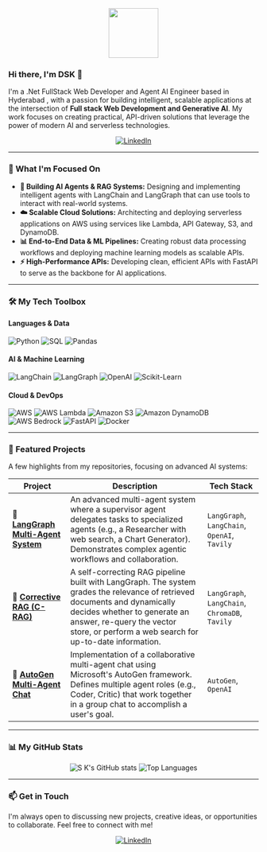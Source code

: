 <div id="header" align="center">
  <img src="https://media1.giphy.com/media/v1.Y2lkPTc5MGI3NjExZjJ1amV4Y2hvYXpzM2FwdnV5dnB4c2l6YjZjMWV6Z2JzYXVoYmVqdSZlcD12MV9pbnRlcm5hbF9naWZfYnlfaWQmY3Q9Zw/Cmr1OMJ2FN0B2/giphy.gif" width="100"/>
</div>

### Hi there, I'm DSK 👋

I'm a .Net FullStack Web Developer and Agent AI Engineer based in Hyderabad , with a passion for building intelligent, scalable applications at the intersection of **Full stack Web Development and Generative AI**. My work focuses on creating practical, API-driven solutions that leverage the power of modern AI and serverless technologies.

<div align="center">
  <a href="https://www.linkedin.com/in/datta-sai-krishna-somesula-6b374852/" target="_blank">
    <img src="https://img.shields.io/badge/LinkedIn-0077B5?style=for-the-badge&logo=linkedin&logoColor=white" alt="LinkedIn"/>
  </a>
</div>

---

### 🚀 What I'm Focused On

-   **🤖 Building AI Agents & RAG Systems:** Designing and implementing intelligent agents with LangChain and LangGraph that can use tools to interact with real-world systems.
-   **☁️ Scalable Cloud Solutions:** Architecting and deploying serverless applications on AWS using services like Lambda, API Gateway, S3, and DynamoDB.
-   **📊 End-to-End Data & ML Pipelines:** Creating robust data processing workflows and deploying machine learning models as scalable APIs.
-   **⚡ High-Performance APIs:** Developing clean, efficient APIs with FastAPI to serve as the backbone for AI applications.

---

### 🛠️ My Tech Toolbox

#### Languages & Data
<p>
  <img src="https://img.shields.io/badge/Python-3776AB?style=for-the-badge&logo=python&logoColor=white" alt="Python"/>
  <img src="https://img.shields.io/badge/SQL-4479A1?style=for-the-badge&logo=postgresql&logoColor=white" alt="SQL"/>
  <img src="https://img.shields.io/badge/Pandas-150458?style=for-the-badge&logo=pandas&logoColor=white" alt="Pandas"/>
</p>

#### AI & Machine Learning
<p>
  <img src="https://img.shields.io/badge/LangChain-00865D?style=for-the-badge" alt="LangChain"/>
  <img src="https://img.shields.io/badge/LangGraph-F472B6?style=for-the-badge" alt="LangGraph"/>
  <img src="https://img.shields.io/badge/OpenAI-412991?style=for-the-badge&logo=openai&logoColor=white" alt="OpenAI"/>
  <img src="https://img.shields.io/badge/Scikit--Learn-F7931E?style=for-the-badge&logo=scikit-learn&logoColor=white" alt="Scikit-Learn"/>
</p>

#### Cloud & DevOps
<p>
  <img src="https://img.shields.io/badge/Amazon_AWS-232F3E?style=for-the-badge&logo=amazon-aws&logoColor=white" alt="AWS"/>
  <img src="https://img.shields.io/badge/AWS_Lambda-FF9900?style=for-the-badge&logo=aws-lambda&logoColor=white" alt="AWS Lambda"/>
  <img src="https://img.shields.io/badge/Amazon_S3-569A31?style=for-the-badge&logo=amazon-s3&logoColor=white" alt="Amazon S3"/>
  <img src="https://img.shields.io/badge/Amazon_DynamoDB-4053D6?style=for-the-badge&logo=amazon-dynamodb&logoColor=white" alt="Amazon DynamoDB"/>
  <img src="https://img.shields.io/badge/AWS_Bedrock-8A2BE2?style=for-the-badge" alt="AWS Bedrock"/>
  <img src="https://img.shields.io/badge/FastAPI-009688?style=for-the-badge&logo=fastapi&logoColor=white" alt="FastAPI"/>
  <img src="https://img.shields.io/badge/Docker-2496ED?style=for-the-badge&logo=docker&logoColor=white" alt="Docker"/>
</p>

---
### 🚀 Featured Projects

A few highlights from my repositories, focusing on advanced AI systems:

| Project                                                      | Description                                                                                             | Tech Stack                                                     |
| ------------------------------------------------------------ | ------------------------------------------------------------------------------------------------------- | -------------------------------------------------------------- |
| 🤖 **[LangGraph Multi-Agent System](https://github.com/sackri10/Langgraph-Multi-Agents)** | An advanced multi-agent system where a supervisor agent delegates tasks to specialized agents (e.g., a Researcher with web search, a Chart Generator). Demonstrates complex agentic workflows and collaboration. | `LangGraph`, `LangChain`, `OpenAI`, `Tavily`                   |
| 🧠 **[Corrective RAG (C-RAG)](https://github.com/sackri10/Corrective-RAG)** | A self-correcting RAG pipeline built with LangGraph. The system grades the relevance of retrieved documents and dynamically decides whether to generate an answer, re-query the vector store, or perform a web search for up-to-date information. | `LangGraph`, `LangChain`, `ChromaDB`, `Tavily`                 |
| 💬 **[AutoGen Multi-Agent Chat](https://github.com/sackri10/Autogen)** | Implementation of a collaborative multi-agent chat using Microsoft's AutoGen framework. Defines multiple agent roles (e.g., Coder, Critic) that work together in a group chat to accomplish a user's goal. | `AutoGen`, `OpenAI`   
---

### 📊 My GitHub Stats

<p align="center">
  <img src="https://github-readme-stats.vercel.app/api?username=sackri10&show_icons=true&theme=tokyonight&hide_border=true&count_private=true" alt="S K's GitHub stats" />
  <img src="https://github-readme-stats.vercel.app/api/top-langs/?username=sackri10&layout=compact&theme=tokyonight&hide_border=true" alt="Top Languages" />
</p>

---

### 📫 Get in Touch

I'm always open to discussing new projects, creative ideas, or opportunities to collaborate. Feel free to connect with me!

<p align="center">
  <a href="https://www.linkedin.com/in/s-k-a96860161/" target="_blank">
    <img src="https://img.shields.io/badge/LinkedIn-0077B5?style=for-the-badge&logo=linkedin&logoColor=white" alt="LinkedIn"/>
  </a>
</p>
